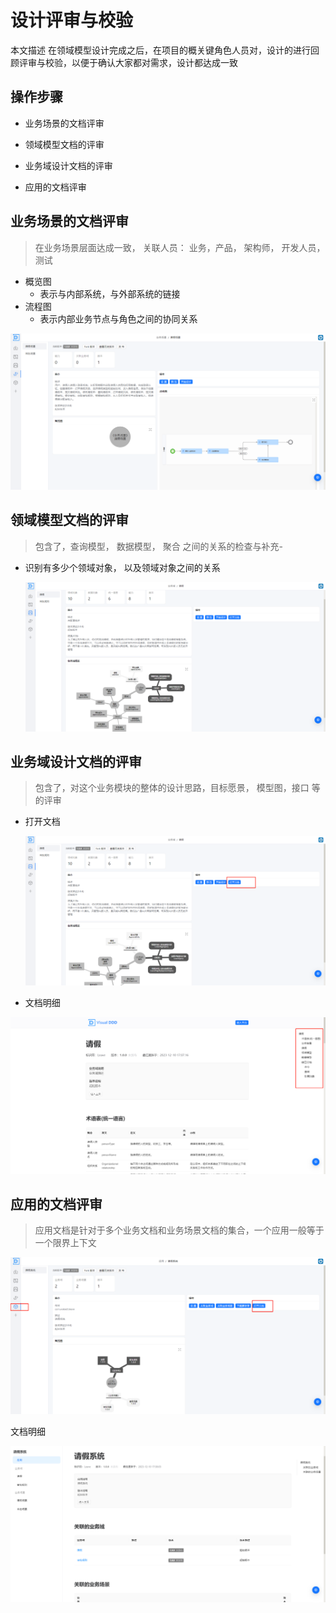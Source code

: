 # 设计评审与校验

本文描述 在领域模型设计完成之后，在项目的概关键角色人员对，设计的进行回顾评审与校验，以便于确认大家都对需求，设计都达成一致

## 操作步骤

- 业务场景的文档评审
- 领域模型文档的评审

- 业务域设计文档的评审
- 应用的文档评审



## 业务场景的文档评审

> 在业务场景层面达成一致， 关联人员： 业务，产品， 架构师， 开发人员， 测试

- 概览图
  -  表示与内部系统，与外部系统的链接
- 流程图
  - 表示内部业务节点与角色之间的协同关系

![1702200573002](images/1702200573002.png)

## 领域模型文档的评审

>  包含了，查询模型， 数据模型， 聚合 之间的关系的检查与补充- 

- 识别有多少个领域对象， 以及领域对象之间的关系

  ![1702200839889](images/1702200839889.png)



## 业务域设计文档的评审

> 包含了，对这个业务模块的整体的设计思路，目标愿景， 模型图，接口 等的评审

- 打开文档

  ![1702200927644](images/1702200927644.png)

* 文档明细


![1702201007093](images/1702201007093.png)



## 应用的文档评审

> 应用文档是针对于多个业务文档和业务场景文档的集合，一个应用一般等于一个限界上下文

![1702201220196](images/1702201220196.png)

文档明细

![1702201237305](images/1702201237305.png)